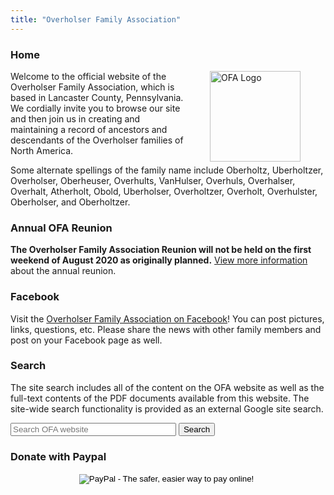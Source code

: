 ```yaml
---
title: "Overholser Family Association"
---
```


### Home

<img style="float: right;" hspace="40px" src="/home/OFA.png" width="145px" alt="OFA Logo">

Welcome to the official website of the Overholser Family Association, which is
based in Lancaster County, Pennsylvania. We cordially invite you to browse our
site and then join us in creating and maintaining a record of ancestors and
descendants of the Overholser families of North America.

Some alternate spellings of the family name include Oberholtz, Uberholtzer,
Overholser, Oberheuser, Overhults, VanHulser, Overhuls, Overhalser, Overhalt,
Atherholt, Obold, Uberholser, Overholtzer, Overholt, Overhulster, Oberholser,
and Oberholtzer.

### Annual OFA Reunion

**The Overholser Family Association Reunion will not be held on the first
weekend of August 2020 as originally planned.** [View more
information](/reunions/) about the annual reunion.

### Facebook

Visit the [Overholser Family Association on
Facebook](https://www.facebook.com/pages/Overholser-Family-Association/506848282679623)!
You can post pictures, links, questions, etc. Please share the news with other
family members and post on your Facebook page as well.

### Search

The site search includes all of the content on the OFA website as well as the
full-text contents of the PDF documents available from this website. The
site-wide search functionality is provided as an external Google site search.

<form action="https://www.google.com/search" class="searchform" method="get" name="searchform" target="_blank">
<input name="sitesearch" type="hidden" value="overholser.net">
<input autocomplete="on" class="form-control search" name="q" placeholder="Search OFA website" required="required"  type="text" size="30">
<button class="button" type="submit">Search</button>
</form>

### Donate with Paypal

<center>
<form action="https://www.paypal.com/cgi-bin/webscr" method="post" target="_top">
<input type="hidden" name="cmd" value="_s-xclick">
<input type="hidden" name="hosted_button_id" value="SMHND9HBBZKY4">
<input type="image" src="https://www.paypalobjects.com/en_US/i/btn/btn_donateCC_LG.gif" border="0" name="submit" alt="PayPal - The safer, easier way to pay online!">
<img alt="" border="0" src="https://www.paypalobjects.com/en_US/i/scr/pixel.gif" width="1" height="1">
</form>
</center>

